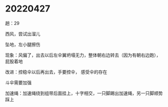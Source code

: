 # 20220427

趟：29

西风，尝试出溜儿

坠地，左小腿擦伤

现象：风偏了，出去以后左伞翼坍塌无力，整体朝右边转去（因为有朝右边跑），屁股着地

改进：控稳伞以后再出去，手要控伞， 感受伞的存在

斗伞需要加强

加速绳：加速绳绕到组带后面挂上，十字相交，一只脚踢出加速绳，另一只脚顺势踩上

